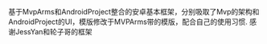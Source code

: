 基于MvpArms和AndroidProject整合的安卓基本框架，分别吸取了Mvp的架构和AndroidProject的UI，模版修改于MVPArms带的模版，配合自己的使用习惯.
感谢JessYan和轮子哥的框架